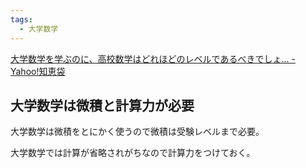 ```yaml
---
tags:
  - 大学数学
---
```

[大学数学を学ぶのに、高校数学はどれほどのレベルであるべきでしょ... - Yahoo!知恵袋](https://detail.chiebukuro.yahoo.co.jp/qa/question_detail/q11276099491)

## 大学数学は微積と計算力が必要

大学数学は微積をとにかく使うので微積は受験レベルまで必要。


大学数学では計算が省略されがちなので計算力をつけておく。
